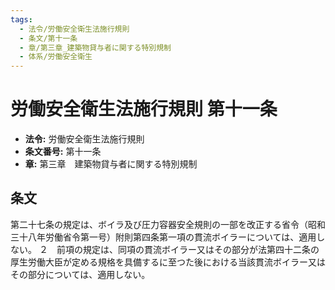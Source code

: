 ```yaml
---
tags:
  - 法令/労働安全衛生法施行規則
  - 条文/第十一条
  - 章/第三章_建築物貸与者に関する特別規制
  - 体系/労働安全衛生
---
```

# 労働安全衛生法施行規則 第十一条

- **法令:** 労働安全衛生法施行規則
- **条文番号:** 第十一条
- **章:** 第三章　建築物貸与者に関する特別規制

## 条文
第二十七条の規定は、ボイラ及び圧力容器安全規則の一部を改正する省令（昭和三十八年労働省令第一号）附則第四条第一項の貫流ボイラーについては、適用しない。
２　前項の規定は、同項の貫流ボイラー又はその部分が法第四十二条の厚生労働大臣が定める規格を具備するに至つた後における当該貫流ボイラー又はその部分については、適用しない。

